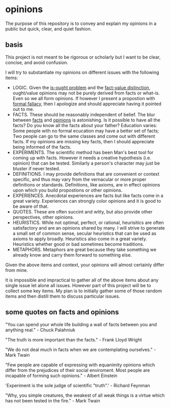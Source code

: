 # opinions

The purpose of this repository is to convey and explain my opinions in a public but quick, clear, and quiet fashion.

## basis

This project is not meant to be rigorous or scholarly but I want to be clear, concise, and avoid confusion.

I will try to substantiate my opinions on different issues with the following items:

- LOGIC. Given the [is-ought problem](https://en.wikipedia.org/wiki/Is%E2%80%93ought_problem) and the [fact-value distinction](https://en.wikipedia.org/wiki/Fact%E2%80%93value_distinction), ought/value opinions may not be purely derived from facts or what-is. Even so we all form opinions. If however I present a propostion with [formal fallacy](https://en.wikipedia.org/wiki/Formal_fallacy), then I apologize and should appreciate having it pointed out to me.
- FACTS. These should be reasonably independent of belief. The blur between [facts](https://en.wikipedia.org/wiki/Fact) and [opinions](https://en.wikipedia.org/wiki/Opinion) is astonishing. Is it possible to have all the facts? Do you know all the facts about your father? Education varies: Some people with no formal ecucation may have a better set of facts; Two people can go to the same classes and come out with different facts. If my opinions are missing key facts, then I should appreciate being informed of the facts.
- EXPERIMENTS. The scientific method has been Man's best tool for coming up with facts. However it needs a creative hypothesis (i.e. opinion) that can be tested. Similarly a person's character may just be bluster if never tested.
- DEFINITIONS. I may provide definitions that are convenient or context specific, and thus may vary from the vernacular or more proper definitions or standards. Definitions, like axioms, are in effect opinions upon which you build propostions or other opinions.
- EXPERIENCES. Anecdotal experiences are facts but like facts come in a great variety. Experiences can strongly color opinions and it is good to be aware of that.
- QUOTES. These are often succint and witty, but also provide other perspectives, other opinions.
- HEURISTICS. While not optimal, perfect, or rational, heurisitics are often satisfactory and are an opinions shared by many. I will strive to generate a small set of common sense, secular heuristics that can be used as axioms to apply broadly. Heuristics also come in a great variety. Heuristics whether good or bad sometimes become traditions.
- METAPHORS. Metaphors are great because they take something we already know and carry them forward to something else.

Given the above items and context, your opinions will almost certainly differ from mine.

It is impossible and impractical to gather all of the above items about any single issue let alone all issues. However part of this project will be to collect some key items. My plan is to initially gather some of those random items and then distill them to discuss particular issues.

## some quotes on facts and opinions

"You can spend your whole life building a wall of facts between you and anything real." - Chuck Palahniuk

"The truth is more important than the facts." - Frank Lloyd Wright

"We do not deal much in facts when we are contemplating ourselves." - Mark Twain

"Few people are capable of expressing with equanimity opinions which differ from the prejudices of their social enviroment. Most people are incapable of forming such opinions." - Albert Einstein

'Experiment is the sole judge of scientific "truth".' - Richard Feynman

"Why, you simple creatures, the weakest of all weak things is a virtue which has not been tested in the fire." - Mark Twain

